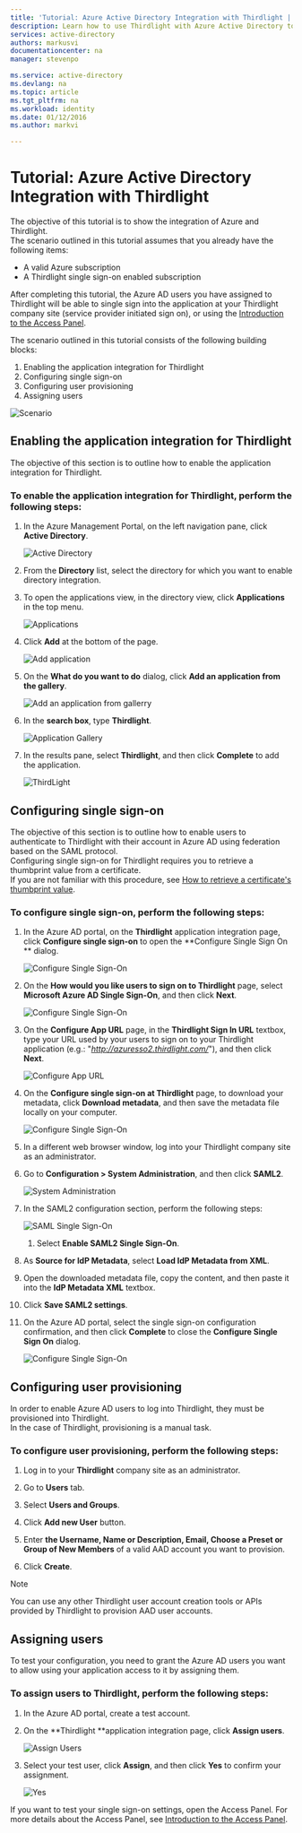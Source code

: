 ```yaml
---
title: 'Tutorial: Azure Active Directory Integration with Thirdlight | Microsoft Azure'
description: Learn how to use Thirdlight with Azure Active Directory to enable single sign-on, automated provisioning, and more!
services: active-directory
authors: markusvi
documentationcenter: na
manager: stevenpo

ms.service: active-directory
ms.devlang: na
ms.topic: article
ms.tgt_pltfrm: na
ms.workload: identity
ms.date: 01/12/2016
ms.author: markvi

---
```

# Tutorial: Azure Active Directory Integration with Thirdlight
The objective of this tutorial is to show the integration of Azure and Thirdlight.  
The scenario outlined in this tutorial assumes that you already have the following items:

* A valid Azure subscription
* A Thirdlight single sign-on enabled subscription

After completing this tutorial, the Azure AD users you have assigned to Thirdlight will be able to single sign into the application at your Thirdlight company site (service provider initiated sign on), or using the [Introduction to the Access Panel](active-directory-saas-access-panel-introduction.md).

The scenario outlined in this tutorial consists of the following building blocks:

1. Enabling the application integration for Thirdlight
2. Configuring single sign-on
3. Configuring user provisioning
4. Assigning users

![Scenario](./media/active-directory-saas-thirdlight-tutorial/IC805836.png "Scenario")

## Enabling the application integration for Thirdlight
The objective of this section is to outline how to enable the application integration for Thirdlight.

### To enable the application integration for Thirdlight, perform the following steps:
1. In the Azure Management Portal, on the left navigation pane, click **Active Directory**.

   ![Active Directory](./media/active-directory-saas-thirdlight-tutorial/IC700993.png "Active Directory")

2. From the **Directory** list, select the directory for which you want to enable directory integration.

3. To open the applications view, in the directory view, click **Applications** in the top menu.

   ![Applications](./media/active-directory-saas-thirdlight-tutorial/IC700994.png "Applications")

4. Click **Add** at the bottom of the page.

   ![Add application](./media/active-directory-saas-thirdlight-tutorial/IC749321.png "Add application")

5. On the **What do you want to do** dialog, click **Add an application from the gallery**.

   ![Add an application from gallerry](./media/active-directory-saas-thirdlight-tutorial/IC749322.png "Add an application from gallerry")

6. In the **search box**, type **Thirdlight**.

   ![Application Gallery](./media/active-directory-saas-thirdlight-tutorial/IC805837.png "Application Gallery")

7. In the results pane, select **Thirdlight**, and then click **Complete** to add the application.

   ![ThirdLight](./media/active-directory-saas-thirdlight-tutorial/IC805838.png "ThirdLight")


## Configuring single sign-on
The objective of this section is to outline how to enable users to authenticate to Thirdlight with their account in Azure AD using federation based on the SAML protocol.  
Configuring single sign-on for Thirdlight requires you to retrieve a thumbprint value from a certificate.  
If you are not familiar with this procedure, see [How to retrieve a certificate's thumbprint value](http://youtu.be/YKQF266SAxI).

### To configure single sign-on, perform the following steps:
1. In the Azure AD portal, on the **Thirdlight** application integration page, click **Configure single sign-on** to open the **Configure Single Sign On ** dialog.

   ![Configure Single Sign-On](./media/active-directory-saas-thirdlight-tutorial/IC805839.png "Configure Single Sign-On")

2. On the **How would you like users to sign on to Thirdlight** page, select **Microsoft Azure AD Single Sign-On**, and then click **Next**.

   ![Configure Single Sign-On](./media/active-directory-saas-thirdlight-tutorial/IC805840.png "Configure Single Sign-On")

3. On the **Configure App URL** page, in the **Thirdlight Sign In URL** textbox, type your URL used by your users to sign on to your Thirdlight application (e.g.: "*http://azuresso2.thirdlight.com/*"), and then click **Next**.

   ![Configure App URL](./media/active-directory-saas-thirdlight-tutorial/IC805841.png "Configure App URL")

4. On the **Configure single sign-on at Thirdlight** page, to download your metadata, click **Download metadata**, and then save the metadata file locally on your computer.

   ![Configure Single Sign-On](./media/active-directory-saas-thirdlight-tutorial/IC805842.png "Configure Single Sign-On")

5. In a different web browser window, log into your Thirdlight company site as an administrator.

6. Go to **Configuration \> System Administration**, and then click **SAML2**.

   ![System Administration](./media/active-directory-saas-thirdlight-tutorial/IC805843.png "System Administration")

7. In the SAML2 configuration section, perform the following steps:

   ![SAML Single Sign-On](./media/active-directory-saas-thirdlight-tutorial/IC805844.png "SAML Single Sign-On")

   1. Select **Enable SAML2 Single Sign-On**.
2. As **Source for IdP Metadata**, select **Load IdP Metadata from XML**.
3. Open the downloaded metadata file, copy the content, and then paste it into the **IdP Metadata XML** textbox.
4. Click **Save SAML2 settings**.

8. On the Azure AD portal, select the single sign-on configuration confirmation, and then click **Complete** to close the **Configure Single Sign On** dialog.

   ![Configure Single Sign-On](./media/active-directory-saas-thirdlight-tutorial/IC805845.png "Configure Single Sign-On")


## Configuring user provisioning
In order to enable Azure AD users to log into Thirdlight, they must be provisioned into Thirdlight.  
In the case of Thirdlight, provisioning is a manual task.

### To configure user provisioning, perform the following steps:
1. Log in to your **Thirdlight** company site as an administrator.

2. Go to **Users** tab.

3. Select **Users and Groups**.

4. Click **Add new User** button.

5. Enter **the Username, Name or Description, Email, Choose a Preset or Group of New Members** of a valid AAD account you want to provision.

6. Click **Create**.


> [!NOTE]
> You can use any other Thirdlight user account creation tools or APIs provided by Thirdlight to provision AAD user accounts.
> 
> 
## Assigning users
To test your configuration, you need to grant the Azure AD users you want to allow using your application access to it by assigning them.

### To assign users to Thirdlight, perform the following steps:
1. In the Azure AD portal, create a test account.

2. On the **Thirdlight **application integration page, click **Assign users**.

   ![Assign Users](./media/active-directory-saas-thirdlight-tutorial/IC805846.png "Assign Users")

3. Select your test user, click **Assign**, and then click **Yes** to confirm your assignment.

   ![Yes](./media/active-directory-saas-thirdlight-tutorial/IC767830.png "Yes")


If you want to test your single sign-on settings, open the Access Panel. For more details about the Access Panel, see [Introduction to the Access Panel](active-directory-saas-access-panel-introduction.md).

